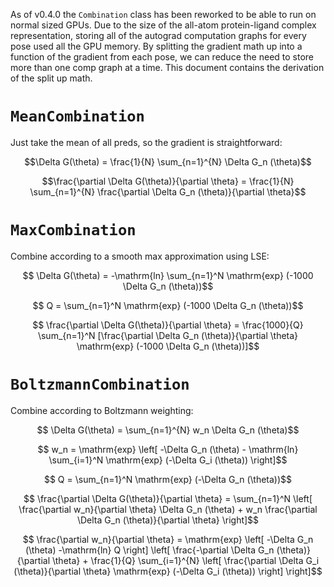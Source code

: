 As of v0.4.0 the `Combination` class has been reworked to be able to run on normal sized
GPUs. Due to the size of the all-atom protein-ligand complex representation, storing all
of the autograd computation graphs for every pose used all the GPU memory. By splitting
the gradient math up into a function of the gradient from each pose, we can reduce the
need to store more than one comp graph at a time. This document contains the derivation
of the split up math.

# `MeanCombination`
Just take the mean of all preds, so the gradient is straightforward:
```math
\Delta G(\theta) = \frac{1}{N} \sum_{n=1}^{N} \Delta G_n (\theta)
```
```math
\frac{\partial \Delta G(\theta)}{\partial \theta} = \frac{1}{N} \sum_{n=1}^{N} \frac{\partial \Delta G_n (\theta)}{\partial \theta}
```

# `MaxCombination`
Combine according to a smooth max approximation using LSE:
```math
    \Delta G(\theta) = -\mathrm{ln} \sum_{n=1}^N \mathrm{exp} (-1000 \Delta G_n (\theta))
```
```math
    Q = \sum_{n=1}^N \mathrm{exp} (-1000 \Delta G_n (\theta))
```
```math
    \frac{\partial \Delta G(\theta)}{\partial \theta} = \frac{1000}{Q} \sum_{n=1}^N [\frac{\partial \Delta G_n (\theta)}{\partial \theta} \mathrm{exp} (-1000 \Delta G_n (\theta))]
```

# `BoltzmannCombination`
Combine according to Boltzmann weighting:
```math
    \Delta G(\theta) = \sum_{n=1}^{N} w_n \Delta G_n (\theta)
```

```math
    w_n = \mathrm{exp} \left[ -\Delta G_n (\theta) - \mathrm{ln} \sum_{i=1}^N \mathrm{exp} (-\Delta G_i (\theta)) \right]
```

```math
    Q = \sum_{n=1}^N \mathrm{exp} (-\Delta G_n (\theta))
```

```math
    \frac{\partial \Delta G(\theta)}{\partial \theta} = \sum_{n=1}^N \left[ \frac{\partial w_n}{\partial \theta} \Delta G_n (\theta) + w_n \frac{\partial \Delta G_n (\theta)}{\partial \theta} \right]
```

```math
    \frac{\partial w_n}{\partial \theta} = \mathrm{exp} \left[ -\Delta G_n (\theta) -\mathrm{ln} Q \right] \left[ \frac{-\partial \Delta G_n (\theta)}{\partial \theta} + \frac{1}{Q} \sum_{i=1}^{N} \left[ \frac{\partial \Delta G_i (\theta)}{\partial \theta} \mathrm{exp} (-\Delta G_i (\theta)) \right] \right]
```
